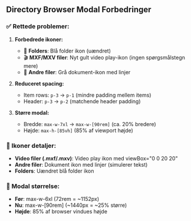 ## Directory Browser Modal Forbedringer

### ✅ Rettede problemer:

1. **Forbedrede ikoner:**
   - 📁 **Folders**: Blå folder ikon (uændret)
   - 🎬 **MXF/MXV filer**: Nyt gult video play-ikon (ingen spørgsmålstegn mere)
   - 📄 **Andre filer**: Grå dokument-ikon med linjer

2. **Reduceret spacing:**
   - Item rows: `p-3` → `p-1` (mindre padding mellem items)
   - Header: `p-3` → `p-2` (matchende header padding)

3. **Større modal:**
   - Bredde: `max-w-7xl` → `max-w-[90rem]` (ca. 20% bredere)
   - Højde: `max-h-[85vh]` (85% af viewport højde)

### 🎨 Ikoner detaljer:
- **Video filer (.mxf/.mxv)**: Video play ikon med viewBox="0 0 20 20"
- **Andre filer**: Dokument ikon med linjer (simulerer tekst)
- **Folders**: Uændret blå folder ikon

### 📐 Modal størrelse:
- **Før**: max-w-6xl (72rem = ~1152px)
- **Nu**: max-w-[90rem] (~1440px = ~25% større)
- **Højde**: 85% af browser vindues højde